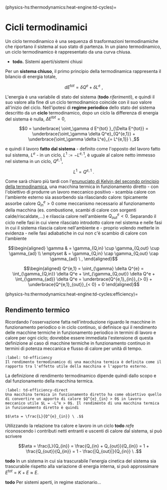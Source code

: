 (physics-hs:thermodynamics:heat-engine:td-cycles)=
# Cicli termodinamici

Un ciclo termodinamico è una sequenza di trasformazioni termodinamiche che riportano il sistema al suo stato di partenza.
In un piano termodinamico, un ciclo termodinamico è rappresentato da una curva chiusa.

- **todo.** Sistemi aperti/sistemi chiusi

Per un **sistema chiuso**, il primo principio della termodinamica rappresenta il bilancio di energia totale, 

$$d E^{tot} = \delta Q^e + \delta L^e \ ,$$

L'energia è una variabile di stato del sistema (**todo** *riferimenti*), e quindi il suo valore alla fine di un ciclo termodinamico coincide con il suo valore all'inizio del ciclo. Nell'ipotesi di **regime periodico** dello stato del sistema descritto da un **ciclo** termodinamico, dopo un ciclo la differenza di energia del sistema è nulla, $\Delta E^{tot} = 0$, 

$$0 = \underbrace{ \oint_\gamma d E^{tot} }_{\Delta E^{tot}} = \underbrace{\oint_\gamma \delta Q^e}_{Q^{e,1}} + \underbrace{\oint_\gamma \delta L^e}_{= L^{e,1}} \ ,$$

e quindi il lavoro **fatto dal sistema** - definito come l'opposto del lavoro fatto sul sistema, $L^e$ - in un ciclo, $L^1 := -L^{e,1}$, è uguale al calore netto immesso nel sistema in un ciclo, $Q^{e,1}$,

$$L^{1} = Q^{e,1} \ .$$

Come sarà chiaro più tardi con l'[enunuciato di Kelvin del secondo principio della termodinamica](physics-hs:thermodynamics:heat-engine:second-principle:kelvin), una macchina termica in funzionamento diretto - con l'obiettivo di produrre un lavoro meccanico positivo - scambia calore con l'ambiente esterno sia assorbendo sia rilasciando calore: tipicamente assorbe calore $Q^{e}_{in} > 0$ come meccanismo necessario al funzionamento della macchina (es. combustione, scambi di calore con sorgenti calde/riscaldate,...) e rilascia calore nell'ambiente $Q^{e}_{out} < 0$. Separando il ciclo nelle fasi in cui viene rilasciato introdotto calore nel sistema e nelle fasi in cui il sistema rilascia calore nell'ambiente e - proprio volendo metterle in evidenza - nelle fasi adiabatiche in cui non c'è scambio di calore con l'ambiente

$$\begin{aligned}
  \gamma & = \gamma_{Q,in} \cup \gamma_{Q,out} \cup \gamma_{ad} \\
  \emptyset & = \gamma_{Q,in} \cap \gamma_{Q,out} \cap \gamma_{ad} \ ,
\end{aligned}$$

$$\begin{aligned}
  Q^{e,1} = \oint_{\gamma} \delta Q^{e} 
  = \int_{\gamma_{Q,in}} \delta Q^e + \int_{\gamma_{Q,out}} \delta Q^e + \int_{\gamma_{ad}} \delta Q^e 
  = \underbrace{Q^{e,1}_{in}}_{> 0} + \underbrace{Q^{e,1}_{out}}_{< 0} + 0
\end{aligned}$$


(physics-hs:thermodynamics:heat-engine:td-cycles:efficiency)=
## Rendimento termico

Ricordando l'osservazione fatta nell'introduzione riguardo le macchine in funzionamento periodico o in ciclo continuo, si definisce qui il rendimento delle macchine termiche in funzionamento periodico in termini di lavoro e calore per ogni ciclo; dovrebbe essere immediata l'estensione di questa definizione al caso di macchine termiche in funzionamento continuo in termini di potenza meccanica e flusso di calore per unità di tempo.

```{prf:definition} Rendimento termodinamico
:label: td-efficiency
Il rendimento termodinamico di una macchina termica è definita come il rapporto tra l'effetto utile della macchina e l'apporto esterno.
```

La definizione di rendimento termodinamico dipende quindi dallo scopo e dal funzionamento della macchina termica.


```{prf:definition} Rendimento termodinamico - macchina termica diretta
:label: td-efficiency-direct
Una macchina termica in funzionamento diretto ha come obiettivo quello di convertire un apporto di calore $Q^{e}_{in} > 0$ in lavoro meccanico utile $L = -L^e > 0$. Il rendimento di una macchina termica in funzionamento diretto è quindi

$$\eta = \frac{L}{Q^{e}_{in}} \ .$$

```

Utilizzando la relazione tra calore e lavoro in un ciclo **todo** *ref*e riconoscendo i contributi netti entranti e uscenti di calore dal sistema, si può scrivere

$$\eta = \frac{L}{Q_{in}} = \frac{Q_{in} + Q_{out}}{Q_{in}} = 1 + \frac{Q_{out}}{Q_{in}} = 1 - \frac{|Q_{out}|}{Q_{in}} \ .$$

**todo** In un sistema in cui sia trascurabile l'energia cinetica del sistema sia trascurabile rispetto alla variazione di energia interna, si può approssimare $E^{tot} = K + E \approx E$.

**todo** Per sistemi aperti, in regime stazionario...
